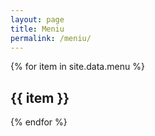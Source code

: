 ```yaml
---
layout: page
title: Meniu
permalink: /meniu/
---
```


<div class="menu">
  {% for item in site.data.menu %}
  <div class="category">
    <h2>{{ item }}</h2>
  </div>
  {% endfor %}
</div>

